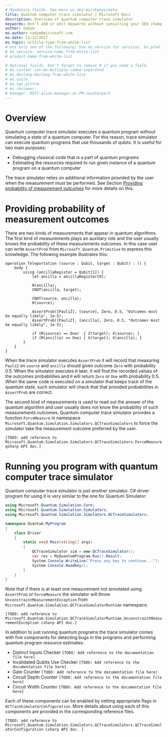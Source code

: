 ```yaml
---
# Mandatory fields. See more on aka.ms/skyeye/meta.
title: Quantum computer trace simulator | Microsoft Docs 
description: Overview of quantum computer trace simulator 
keywords: Don’t add or edit keywords without consulting your SEO champ. 
author: Vadym 
ms.author: vadym@microsoft.com 
ms.date: 11/12/2017 
ms.topic: article-type-from-white-list 
# Use only one of the following. Use ms.service for services, ms.prod for on-prem. Remove the # before the relevant field. 
# ms.service: service-name-from-white-list
# product-name-from-white-list

# Optional fields. Don't forget to remove # if you need a field.
# ms.custom: can-be-multiple-comma-separated
# ms.devlang:devlang-from-white-list
# ms.suite: 
# ms.tgt_pltfrm:
# ms.reviewer:
# manager: MSFT-alias-manager-or-PM-counterpart
---
```


# Overview 

Quantum computer trace simulator executes a quantum program without simulating a
state of a quantum computer.  For this reason, trace simulator can execute
quantum programs that use thousands of qubits.  It is useful for two main
purposes: 

* Debugging classical code that is a part of quantum programs 
* Estimating the resources required to run given instance of a quantum program
  on a quantum computer

The trace simulator relies on additional information provided by the user when
the measurement must be performed. See Section [Providing probability of
measurement outcomes](#providing-probability-of-measurement-outcomes) for more
details on this. 

# Providing probability of measurement outcomes

There are two kinds of measurements that appear in quantum algorithms. The first
kind of measurements plays an auxiliary role and the user usually knows the
probability of these measurements outcomes. In this case user can write
`AssertProb` from `Microsoft.Quantum.Primitive` to express this knowledge. The
following example illustrates this: 

```qsharp
operation Teleportation (source : Qubit, target : Qubit) : () {
    body {
        using (ancillaRegister = Qubit[1]) {
            let ancilla = ancillaRegister[0];

            H(ancilla);
            CNOT(ancilla, target);

            CNOT(source, ancilla);
            H(source);

            AssertProb([PauliZ], [source], Zero, 0.5, "Outcomes must be equally likely", 1e-5);
            AssertProb([PauliZ], [ancilla], Zero, 0.5, "Outcomes must be equally likely", 1e-5);

            if (M(source) == One)  { Z(target); X(source); }
            if (M(ancilla) == One) { X(target); X(ancilla); }
        }
    }
}
```

When the trace simulator executes `AssertProb` it will record that measuring
`PauliZ` on `source` and `ancilla` should given outcome `Zero` with probability
0.5. When the simulator executes `M` later, it will find the recorded values of
the outcomes probabilities and `M` will return `Zero` or `One` with probability
0.5. When the same code is executed on a simulator that keeps track of the
quantum state, such simulator will check that that provided probabilities in
`AssertProb` are correct. 

The second kind of measurements is used to read out the answer of the quantum
algorithm and user usually does not know the probability of such measurements
outcomes. Quantum computer trace simulator provides a function `ForceMeasure` in
namespace `Microsoft.Quantum.Simulation.Simulators.QCTraceSimulators` to force
the simulator take the measurement outcome preferred by the user. 

`[TODO: add reference to
Microsoft.Quantum.Simulation.Simulators.QCTraceSimulators.ForceMeasure qsharp
API doc.]`

# Running you program with quantum computer trace simulator 

Quantum computer trace simulator is just another simulator. C# driver program
for using it is very similar to the one for Quantum Simulator: 

```csharp
using Microsoft.Quantum.Simulation.Core;
using Microsoft.Quantum.Simulation.Simulators;
using Microsoft.Quantum.Simulation.Simulators.QCTraceSimulators;

namespace Quantum.MyProgram
{
    class Driver
    {
        static void Main(string[] args)
        {
            QCTraceSimulator sim = new QCTraceSimulator();
            var res = MyQuantumProgram.Run().Result;
            System.Console.WriteLine("Press any key to continue...");
            System.Console.ReadKey();
        }
    }
}
```

Note that if there is at least one measurement not annotated using `AssertProb`
or `ForceMeasure` the simulator will throw `UnconstraintMeasurementException`
from `Microsoft.Quantum.Simulation.QCTraceSimulatorRuntime` namespace. 

`[TODO: add reference to
Microsoft.Quantum.Simulation.QCTraceSimulatorRuntime.UnconstraintMeasurementException
csharp API doc.]`

In addition to just running quantum programs the trace simulator comes with five
components for detecting bugs in the programs and performing quantum program
resource estimates: 

* Distinct Inputs Checker `[TODO: Add reference to the documentation file here]`
* Invalidated Qubits Use Checker `[TODO: Add reference to the documentation file
  here]`
* Gate Counter `[TODO: Add reference to the documentation file here]`
* Circuit Depth Counter `[TODO: Add reference to the documentation file here]`
* Circuit Width Counter `[TODO: Add reference to the documentation file here]`

Each of these components can be enabled by setting appropriate flags in
`QCTraceSimulatorConfiguration`. More details about using each of this
components are provided in the corresponding reference files.

`[TODO: add reference to
Microsoft.Quantum.Simulation.Simulators.QCTraceSimulators.QCTraceSimulatorConfiguration
csharp API doc. ]`

